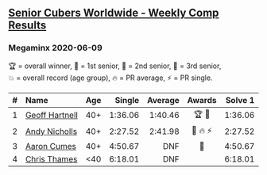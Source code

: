 <style>table {white-space: nowrap;}</style>

## [Senior Cubers Worldwide - Weekly Comp Results](/scw-comp/results/)
### Megaminx 2020-06-09

<span style="white-space: nowrap;">🏆 = overall winner</span>, <span style="white-space: nowrap;">🥇 = 1st senior</span>, <span style="white-space: nowrap;">🥈 = 2nd senior</span>, <span style="white-space: nowrap;">🥉 = 3rd senior</span>, <span style="white-space: nowrap;">💥 = overall record (age group)</span>, <span style="white-space: nowrap;">🔥 = PR average</span>, <span style="white-space: nowrap;">⚡ = PR single</span>.

| # | Name | Age | Single | Average | Awards | Solve 1 | Solve 2 | Solve 3 | Solve 4 | Solve 5 | Video |
| :--: | :-- | :--: | --: | --: | :--: | --: | --: | --: | --: | --: | :-- |
| 1 | [Geoff Hartnell](../../persons/geoff_hartnell/minx.md) | 40+ | 1:36.06 | 1:40.46 | 🏆 🥇 | 1:36.06 | 1:57.53 | 1:42.60 | 1:37.58 | 1:41.20 | [Link](https://www.facebook.com/events/903549840109576/permalink/903702163427677) |
| 2 | [Andy Nicholls](../../persons/andy_nicholls/minx.md) | 40+ | 2:27.52 | 2:41.98 | 🥈 🔥 ⚡ | 2:27.52 | 2:50.05 | 2:48.36 | DNS | DNS | [Link](https://www.facebook.com/events/903549840109576/permalink/904277553370138) |
| 3 | [Aaron Cumes](../../persons/aaron_cumes/minx.md) | 40+ | 4:50.67 | DNF | 🥉 | 4:50.67 | DNS | DNS | DNS | DNS | [Link](https://www.facebook.com/events/903549840109576/permalink/903679113429982) |
| 4 | [Chris Thames](../../persons/chris_thames/minx.md) | <40 | 6:18.01 | DNF |  | 6:18.01 | DNS | DNS | DNS | DNS | [Link](https://www.facebook.com/events/903549840109576/permalink/906720483125845) |

<!-- Global site tag (gtag.js) - Google Analytics -->
<script async src="https://www.googletagmanager.com/gtag/js?id=UA-86348435-3"></script>
<script>window.dataLayer = window.dataLayer || []; function gtag() {dataLayer.push(arguments);} gtag('js', new Date()); gtag('config', 'UA-86348435-3');</script>
